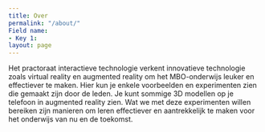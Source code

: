 ```yaml
---
title: Over
permalink: "/about/"
Field name:
- Key 1: 
layout: page
---
```


Het practoraat interactieve technologie verkent innovatieve technologie zoals virtual reality en augmented reality om het MBO-onderwijs leuker en effectiever te maken. Hier kun je enkele voorbeelden en experimenten zien die gemaakt zijn door de leden. Je kunt sommige 3D modellen op je telefoon in augmented reality zien. Wat we met deze experimenten willen bereiken zijn manieren om leren effectiever en aantrekkelijk te maken voor het onderwijs van nu en de toekomst.